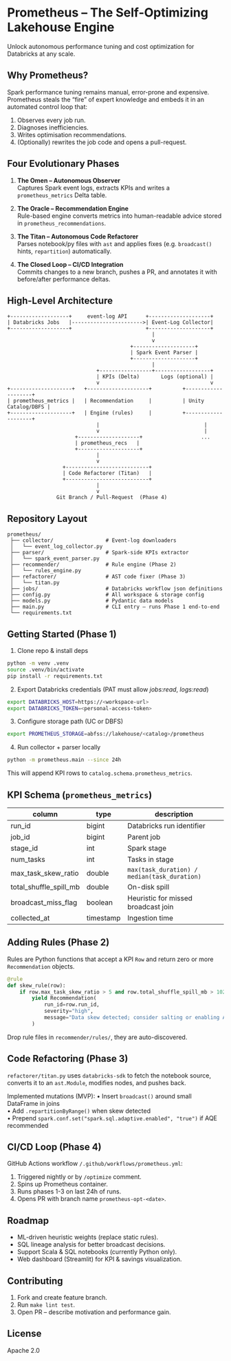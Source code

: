 # Prometheus – The Self-Optimizing Lakehouse Engine

Unlock autonomous performance tuning and cost optimization for Databricks at any scale.

## Why Prometheus?

Spark performance tuning remains manual, error-prone and expensive. Prometheus steals the “fire” of expert knowledge and embeds it in an automated control loop that:

1. Observes every job run.
2. Diagnoses inefficiencies.
3. Writes optimisation recommendations.
4. (Optionally) rewrites the job code and opens a pull-request.

## Four Evolutionary Phases

1. **The Omen – Autonomous Observer**  
   Captures Spark event logs, extracts KPIs and writes a `prometheus_metrics` Delta table.

2. **The Oracle – Recommendation Engine**  
   Rule-based engine converts metrics into human-readable advice stored in `prometheus_recommendations`.

3. **The Titan – Autonomous Code Refactorer**  
   Parses notebook/py files with `ast` and applies fixes (e.g. `broadcast()` hints, `repartition`) automatically.

4. **The Closed Loop – CI/CD Integration**  
   Commits changes to a new branch, pushes a PR, and annotates it with before/after performance deltas.

## High-Level Architecture

```text
+-------------------+     event-log API      +--------------------+
| Databricks Jobs   |----------------------->| Event-Log Collector|
+-------------------+                        +--------------------+
                                               |
                                               v
                                        +--------------------+
                                        | Spark Event Parser |
                                        +--------------------+
                                               |
                             +-----------------+------------------+
                             | KPIs (Delta)       Logs (optional) |
                             v                                    v
+--------------------+   +--------------------+          +--------------------+
| prometheus_metrics |   | Recommendation     |          | Unity Catalog/DBFS |
+--------------------+   | Engine (rules)     |          +--------------------+
                             |                                  |
                             v                                  |
                      +--------------------+                   ...
                      | prometheus_recs   |
                      +--------------------+
                             |
                             v
                  +---------------------------+
                  | Code Refactorer (Titan)   |
                  +---------------------------+
                             |
                             v
                Git Branch / Pull-Request  (Phase 4)
```

## Repository Layout

```
prometheus/
 ├── collector/                 # Event-log downloaders
 │   └── event_log_collector.py
 ├── parser/                    # Spark-side KPIs extractor
 │   └── spark_event_parser.py
 ├── recommender/               # Rule engine (Phase 2)
 │   └── rules_engine.py
 ├── refactorer/                # AST code fixer (Phase 3)
 │   └── titan.py
 ├── jobs/                      # Databricks workflow json definitions
 ├── config.py                  # All workspace & storage config
 ├── models.py                  # Pydantic data models
 ├── main.py                    # CLI entry – runs Phase 1 end-to-end
 └── requirements.txt
```

## Getting Started (Phase 1)

1. Clone repo & install deps

```bash
python -m venv .venv
source .venv/bin/activate
pip install -r requirements.txt
```

2. Export Databricks credentials (PAT must allow _jobs:read_, _logs:read_)

```bash
export DATABRICKS_HOST=https://<workspace-url>
export DATABRICKS_TOKEN=<personal-access-token>
```

3. Configure storage path (UC or DBFS)

```bash
export PROMETHEUS_STORAGE=abfss://lakehouse/<catalog>/prometheus
```

4. Run collector + parser locally

```bash
python -m prometheus.main --since 24h
```

This will append KPI rows to `catalog.schema.prometheus_metrics`.

## KPI Schema (`prometheus_metrics`)

| column | type | description |
|--------|------|-------------|
| run_id | bigint | Databricks run identifier |
| job_id | bigint | Parent job |
| stage_id | int | Spark stage |
| num_tasks | int | Tasks in stage |
| max_task_skew_ratio | double | `max(task_duration) / median(task_duration)` |
| total_shuffle_spill_mb | double | On-disk spill |
| broadcast_miss_flag | boolean | Heuristic for missed broadcast join |
| collected_at | timestamp | Ingestion time |

## Adding Rules (Phase 2)

Rules are Python functions that accept a KPI `Row` and return zero or more `Recommendation` objects.

```python
@rule
def skew_rule(row):
    if row.max_task_skew_ratio > 5 and row.total_shuffle_spill_mb > 1024:
        yield Recommendation(
            run_id=row.run_id,
            severity="high",
            message="Data skew detected; consider salting or enabling AQE."
        )
```

Drop rule files in `recommender/rules/`, they are auto-discovered.

## Code Refactoring (Phase 3)

`refactorer/titan.py` uses `databricks-sdk` to fetch the notebook source, converts it to an `ast.Module`, modifies nodes, and pushes back.

Implemented mutations (MVP):
• Insert `broadcast()` around small DataFrame in joins  
• Add `.repartitionByRange()` when skew detected  
• Prepend `spark.conf.set("spark.sql.adaptive.enabled", "true")` if AQE recommended

## CI/CD Loop (Phase 4)

GitHub Actions workflow `/.github/workflows/prometheus.yml`:

1. Triggered nightly or by `/optimize` comment.  
2. Spins up Prometheus container.  
3. Runs phases 1-3 on last 24h of runs.  
4. Opens PR with branch name `prometheus-opt-<date>`.

## Roadmap

- ML-driven heuristic weights (replace static rules).  
- SQL lineage analysis for better broadcast decisions.  
- Support Scala & SQL notebooks (currently Python only).  
- Web dashboard (Streamlit) for KPI & savings visualization.

## Contributing

1. Fork and create feature branch.  
2. Run `make lint test`.  
3. Open PR – describe motivation and performance gain.

## License

Apache 2.0


